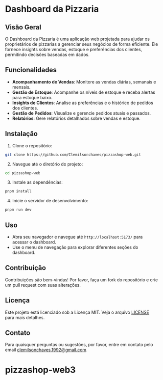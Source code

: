 
# Dashboard da Pizzaria

## Visão Geral
O Dashboard da Pizzaria é uma aplicação web projetada para ajudar os proprietários de pizzarias a gerenciar seus negócios de forma eficiente. Ele fornece insights sobre vendas, estoque e preferências dos clientes, permitindo decisões baseadas em dados.

## Funcionalidades   
- **Acompanhamento de Vendas**: Monitore as vendas diárias, semanais e mensais.
- **Gestão de Estoque**: Acompanhe os níveis de estoque e receba alertas para estoque baixo.
- **Insights de Clientes**: Analise as preferências e o histórico de pedidos dos clientes.
- **Gestão de Pedidos**: Visualize e gerencie pedidos atuais e passados.
- **Relatórios**: Gere relatórios detalhados sobre vendas e estoque.

## Instalação
1. Clone o repositório:
  ```bash
  git clone https://github.com/Clemilsonchaves/pizzashop-web.git
  ```
2. Navegue até o diretório do projeto:
  ```bash
  cd pizzashop-web
  ```
3. Instale as dependências:
  ```bash 
  pnpm install
  ```
4. Inicie o servidor de desenvolvimento:
  ```bash
  pnpm run dev
  ```

## Uso
- Abra seu navegador e navegue até `http://localhost:5173/` para acessar o dashboard.
- Use o menu de navegação para explorar diferentes seções do dashboard.

## Contribuição
Contribuições são bem-vindas! Por favor, faça um fork do repositório e crie um pull request com suas alterações.

## Licença
Este projeto está licenciado sob a Licença MIT. Veja o arquivo [LICENSE](LICENSE) para mais detalhes.

## Contato
Para quaisquer perguntas ou sugestões, por favor, entre em contato pelo email [clemilsonchaves.1992@gmail.com](clemilsonchaves.1992@gmail.com).
# pizzashop-web3
